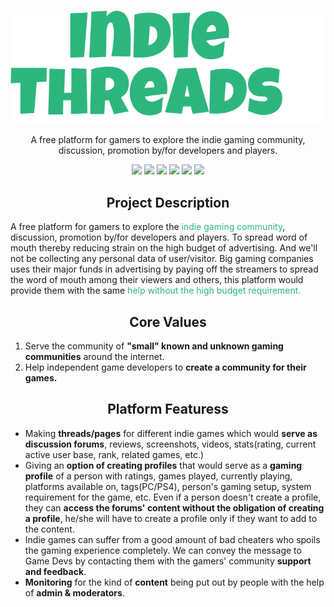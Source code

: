 <p align="center">
    <img src="./assets/logo.svg" alt="platform logo"/>
</p>

<p align="center">
A free platform for gamers to explore the indie gaming community, discussion, promotion by/for developers and players.
</p>


<p align="center">
  <img src="https://camo.githubusercontent.com/fff9737fa823a9c62e19a8f3a3a8f6e3268a310164027b4707ac038ef77556d0/68747470733a2f2f696d672e736869656c64732e696f2f62616467652f52656163742532302d2532333631444146422e7376673f267374796c653d666f722d7468652d6261646765266c6f676f3d5265616374266c6f676f436f6c6f723d7768697465"/>
  <img src="https://camo.githubusercontent.com/2efe24dd702eb49b97c4be01880911b922d5b46bfdf22d64daaafe7fa71332a5/68747470733a2f2f696d672e736869656c64732e696f2f62616467652f52656163745f526f757465722532302d2532334341343234352e7376673f267374796c653d666f722d7468652d6261646765266c6f676f3d5265616374253230526f75746572266c6f676f436f6c6f723d7768697465"/>
  <img src="https://camo.githubusercontent.com/53401eae88745253d3df5b8283be4ac7e93414a180133a86e0aa968af0356e10/68747470733a2f2f696d672e736869656c64732e696f2f62616467652f46697265626173652532302d2532334646434132382e7376673f267374796c653d666f722d7468652d6261646765266c6f676f3d4669726562617365266c6f676f436f6c6f723d7768697465"/>  
  <img src="https://camo.githubusercontent.com/caf9d3251680e742d78d1caf78b151140a3498a8cbd6b0877246c1f5217743fc/68747470733a2f2f696d672e736869656c64732e696f2f62616467652f4669676d612532302d2532334632344531452e7376673f267374796c653d666f722d7468652d6261646765266c6f676f3d4669676d61266c6f676f436f6c6f723d7768697465"/>
  <img src="https://camo.githubusercontent.com/3893ab784381af7c0095a743c77f6ff207bce0951462a56b6db0c3fe6c8a52c2/68747470733a2f2f696d672e736869656c64732e696f2f62616467652f4e65746c6966792532302d2532333030433742372e7376673f267374796c653d666f722d7468652d6261646765266c6f676f3d4e65746c696679266c6f676f436f6c6f723d7768697465"/>
  <img src="https://camo.githubusercontent.com/3dbcfa4997505c80ef928681b291d33ecfac2dabf563eb742bb3e269a5af909c/68747470733a2f2f696d672e736869656c64732e696f2f6769746875622f6c6963656e73652f496c65726961796f2f6d61726b646f776e2d6261646765733f7374796c653d666f722d7468652d6261646765"/>
</p>


<h2 align="center" style="font-weight:bold">Project Description</h2>

A free platform for gamers to explore the <span style="color:#2CB67D">indie gaming community</span>, discussion, promotion by/for developers and players. To spread word of mouth thereby reducing strain on the high budget of advertising. And we'll not be collecting any personal data of user/visitor. Big gaming companies uses their major funds in advertising by paying off the streamers to spread the word of mouth among their viewers and others, this platform would provide them with the same <span style="color:#2CB67D">help without the high budget requirement.</span>


<h2 align="center" style="font-weight:bold">Core Values</h2>

1. Serve the community of **"small" known and unknown gaming communities** around the internet.
2. Help independent game developers to **create a community for their games.**


<h2 align="center" style="font-weight:bold">Platform Featuress</h2>

- Making **threads/pages** for different indie games which would **serve as discussion forums**, reviews, screenshots, videos, stats(rating, current active user base, rank, related games, etc.)
- Giving an **option of creating profiles** that would serve as a **gaming profile** of a person with ratings, games played, currently playing, platforms available on, tags(PC/PS4), person's gaming setup, system requirement for the game, etc. Even if a person doesn't create a profile, they can **access the forums' content without the obligation of creating a profile**, he/she will have to create a profile only if they want to add to the content.
- Indie games can suffer from a good amount of bad cheaters who spoils the gaming experience completely. We can convey the message to Game Devs by contacting them with the gamers' community **support and feedback**.
- **Monitoring** for the kind of **content** being put out by people with the help of **admin & moderators**.